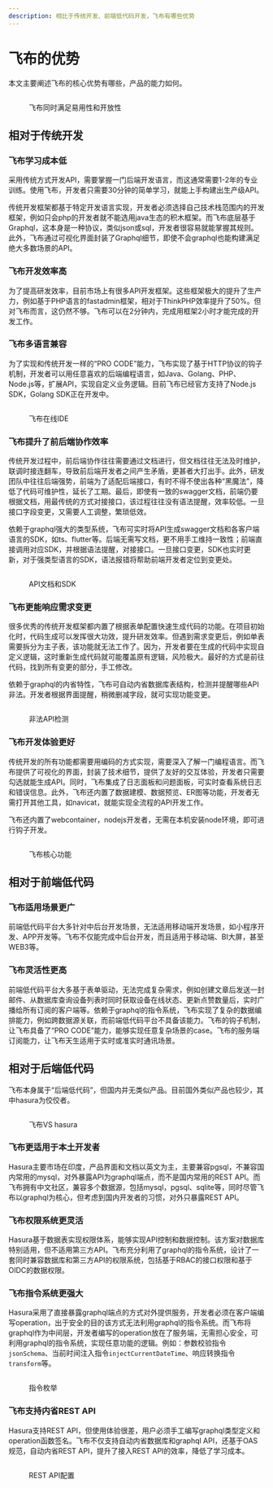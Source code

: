 ```yaml
---
description: 相比于传统开发、前端低代码开发，飞布有哪些优势
---
```


# 飞布的优势

本文主要阐述飞布的核心优势有哪些，产品的能力如何。

<figure><img src="../.gitbook/assets/image (17).png" alt=""><figcaption><p>飞布同时满足易用性和开放性</p></figcaption></figure>

## 相对于传统开发

### 飞布学习成本低

采用传统方式开发API，需要掌握一门后端开发语言，而这通常需要1-2年的专业训练。使用飞布，开发者只需要30分钟的简单学习，就能上手构建出生产级API。

传统开发框架都基于特定开发语言实现，开发者必须选择自己技术栈范围内的开发框架，例如只会php的开发者就不能选用java生态的积木框架。而飞布底层基于Graphql，这本身是一种协议，类似json或sql，开发者很容易就能掌握其规则。此外，飞布通过可视化界面封装了Graphql细节，即使不会graphql也能构建满足绝大多数场景的API。

### 飞布开发效率高

为了提高研发效率，目前市场上有很多API开发框架。这些框架极大的提升了生产力，例如基于PHP语言的fastadmin框架，相对于ThinkPHP效率提升了50%。但对飞布而言，这仍然不够。飞布可以在2分钟内，完成用框架2小时才能完成的开发工作。

### 飞布多语言兼容

为了实现和传统开发一样的“PRO CODE”能力，飞布实现了基于HTTP协议的钩子机制，开发者可以用任意喜欢的后端编程语言，如Java、Golang、PHP、Node.js等，扩展API，实现自定义业务逻辑。目前飞布已经官方支持了Node.js SDK，Golang SDK正在开发中。

<figure><img src="../.gitbook/assets/image (1).png" alt=""><figcaption><p>飞布在线IDE</p></figcaption></figure>

### 飞布提升了前后端协作效率

传统开发过程中，前后端协作往往需要通过文档进行，但文档往往无法及时维护，联调时接连翻车，导致前后端开发者之间产生矛盾，更甚者大打出手。此外，研发团队中往往后端强势，前端为了适配后端接口，有时不得不使出各种“黑魔法”，降低了代码可维护性，延长了工期。最后，即使有一致的swagger文档，前端仍要根据文档，用最传统的方式对接接口，该过程往往没有语法提醒，效率较低。一旦接口字段变更，又需要人工调整，繁琐低效。

依赖于graphql强大的类型系统，飞布可实时将API生成swagger文档和各客户端语言的SDK，如ts、flutter等。后端无需写文档，更不用手工维持一致性；前端直接调用对应SDK，并根据语法提醒，对接接口。一旦接口变更，SDK也实时更新，对于强类型语言的SDK，语法报错将帮助前端开发者定位到变更处。

<figure><img src="../.gitbook/assets/image (9).png" alt=""><figcaption><p>API文档和SDK</p></figcaption></figure>

### 飞布更能响应需求变更

很多优秀的传统开发框架都内置了根据表单配置快速生成代码的功能。在项目初始化时，代码生成可以发挥很大功效，提升研发效率。但遇到需求变更后，例如单表需要拆分为主子表，该功能就无法工作了。因为，开发者要在生成的代码中实现自定义逻辑，这时重新生成代码就可能覆盖原有逻辑，风险极大。最好的方式是前往代码，找到所有变更的部分，手工修改。

依赖于graphql的内省特性，飞布可自动内省数据库表结构，检测并提醒哪些API非法。开发者根据界面提醒，稍微删减字段，就可实现功能变更。

<figure><img src="../.gitbook/assets/image (6).png" alt=""><figcaption><p>非法API检测</p></figcaption></figure>

### 飞布开发体验更好

传统开发的所有功能都需要用编码的方式实现，需要深入了解一门编程语言。而飞布提供了可视化的界面，封装了技术细节，提供了友好的交互体验，开发者只需要勾选就能生成API。同时，飞布集成了日志面板和问题面板，可实时查看系统日志和错误信息。此外，飞布还内置了数据建模、数据预览、ER图等功能，开发者无需打开其他工具，如navicat，就能实现全流程的API开发工作。

飞布还内置了webcontainer，nodejs开发者，无需在本机安装node环境，即可进行钩子开发。

<figure><img src="../.gitbook/assets/image (14).png" alt=""><figcaption><p>飞布核心功能</p></figcaption></figure>

## 相对于前端低代码

### 飞布适用场景更广

前端低代码平台大多针对中后台开发场景，无法适用移动端开发场景，如小程序开发、APP开发等。飞布不仅能完成中后台开发，而且适用于移动端、BI大屏，甚至WEB3等。

### 飞布灵活性更高

前端低代码平台大多基于表单驱动，无法完成复杂需求，例如创建文章后发送一封邮件、从数据库查询设备列表时同时获取设备在线状态、更新点赞数量后，实时广播给所有订阅的客户端等。依赖于graphql的指令系统，飞布实现了复杂的数据编排能力，例如跨数据源关联，而前端低代码平台不具备该能力。飞布的钩子机制，让飞布具备了“PRO CODE”能力，能够实现任意复杂场景的case。飞布的服务端订阅能力，让飞布天生适用于实时或准实时通讯场景。

## 相对于后端低代码

飞布本身属于“后端低代码”，但国内并无类似产品。目前国外类似产品也较少，其中hasura为佼佼者。

<figure><img src="../.gitbook/assets/image (18).png" alt=""><figcaption><p>飞布VS hasura</p></figcaption></figure>

### 飞布更适用于本土开发者

Hasura主要市场在印度，产品界面和文档以英文为主，主要兼容pgsql，不兼容国内常用的mysql，对外暴露API为graphql端点，而不是国内常用的REST API。而飞布拥有中文社区，兼容多个数据源，包括mysql，pgsql、sqlite等，同时尽管飞布以graphql为核心，但考虑到国内开发者的习惯，对外只暴露REST API。

### 飞布权限系统更灵活

Hasura基于数据表实现权限体系，能够实现API控制和数据控制。该方案对数据库特别适用，但不适用第三方API。飞布充分利用了graphql的指令系统，设计了一套同时兼容数据库和第三方API的权限系统，包括基于RBAC的接口权限和基于OIDC的数据权限。

### 飞布指令系统更强大

Hasura采用了直接暴露graphql端点的方式对外提供服务，开发者必须在客户端编写operation，出于安全的目的该方式无法利用graphql的指令系统。而飞布将graphql作为中间层，开发者编写的operation放在了服务端，无需担心安全，可利用graphql的指令系统，实现任意功能的逻辑。例如：参数校验指令`jsonSchema`、当前时间注入指令`injectCurrentDateTime`、响应转换指令`transform`等。&#x20;

<figure><img src="../.gitbook/assets/image (11).png" alt=""><figcaption><p>指令枚举</p></figcaption></figure>

### 飞布支持内省REST API

Hasura支持REST API，但使用体验很差，用户必须手工编写graphql类型定义和operation函数签名。飞布不仅支持自动内省数据库和graphql API，还基于OAS规范，自动内省REST API，提升了接入REST API的效率，降低了学习成本。

<figure><img src="../.gitbook/assets/image (3).png" alt=""><figcaption><p>REST API配置</p></figcaption></figure>

